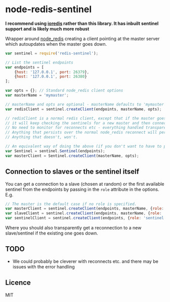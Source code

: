 node-redis-sentinel
===================

**I recommend using [ioredis](https://github.com/luin/ioredis) rather than this library. It has inbuilt sentinel support and is likely much more robust**

Wrapper around [node_redis](https://github.com/mranney/node_redis) creating a client pointing at the master server which autoupdates when the master goes down.

```javascript
var sentinel = require('redis-sentinel');

// List the sentinel endpoints
var endpoints = [
    {host: '127.0.0.1', port: 26379},
    {host: '127.0.0.1', port: 26380}
];

var opts = {}; // Standard node_redis client options
var masterName = 'mymaster';

// masterName and opts are optional - masterName defaults to 'mymaster'
var redisClient = sentinel.createClient(endpoints, masterName, opts);

// redisClient is a normal redis client, except that if the master goes down
// it will keep checking the sentinels for a new master and then connect to that.
// No need to monitor for reconnects etc - everything handled transparently
// Anything that persists over the normal node_redis reconnect will persist here. 
// Anything that doesn't, won't.

// An equivalent way of doing the above (if you don't want to have to pass the endpoints around all the time) is
var Sentinel = sentinel.Sentinel(endpoints);
var masterClient = Sentinel.createClient(masterName, opts);
```

## Connection to slaves or the sentinel itself ##
You can get a connection to a slave (chosen at random) or the first available sentinel from the endpoints by passing in the `role` attribute in the options. E.g.

```javascript
// The master is the default case if no role is specified.
var masterClient = sentinel.createClient(endpoints, masterName, {role: 'master'}); 
var slaveClient = sentinel.createClient(endpoints, masterName, {role: 'slave'});
var sentinelClient = sentinel.createClient(endpoints, {role: 'sentinel'});
```

Where you should also transparently get a reconnection to a new slave/sentinel if the existing one goes down.

## TODO ##
* We could probably be cleverer with reconnects etc. and there may be issues with the error handling

## Licence ##
MIT


